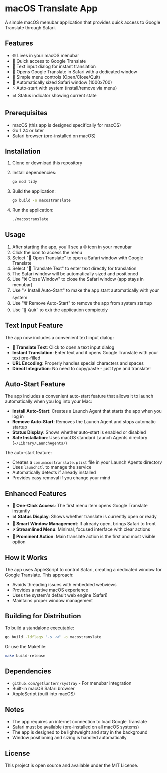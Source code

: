 # macOS Translate App

A simple macOS menubar application that provides quick access to Google Translate through Safari.

## Features

- 🌐 Lives in your macOS menubar
- 🚀 Quick access to Google Translate
- 📝 Text input dialog for instant translation
- 🦊 Opens Google Translate in Safari with a dedicated window
- 🎯 Simple menu controls (Open/Close/Quit)
- 📱 Automatically sized Safari window (1000x700)
- ⚡ Auto-start with system (install/remove via menu)
- 📊 Status indicator showing current state

## Prerequisites

- macOS (this app is designed specifically for macOS)
- Go 1.24 or later
- Safari browser (pre-installed on macOS)

## Installation

1. Clone or download this repository
2. Install dependencies:
   ```bash
   go mod tidy
   ```

3. Build the application:
   ```bash
   go build -o macostranslate
   ```

4. Run the application:
   ```bash
   ./macostranslate
   ```

## Usage

1. After starting the app, you'll see a 🌐 icon in your menubar
2. Click the icon to access the menu
3. Select "🚀 Open Translate" to open a Safari window with Google Translate
4. Select "📝 Translate Text" to enter text directly for translation
5. The Safari window will be automatically sized and positioned
6. Use "❌ Close Window" to close the Safari window (app stays in menubar)
7. Use "⚡ Install Auto-Start" to make the app start automatically with your system
8. Use "🗑️ Remove Auto-Start" to remove the app from system startup
9. Use "🛑 Quit" to exit the application completely

## Text Input Feature

The app now includes a convenient text input dialog:

- **📝 Translate Text**: Click to open a text input dialog
- **Instant Translation**: Enter text and it opens Google Translate with your text pre-filled
- **URL Encoding**: Properly handles special characters and spaces
- **Direct Integration**: No need to copy/paste - just type and translate!

## Auto-Start Feature

The app includes a convenient auto-start feature that allows it to launch automatically when you log into your Mac:

- **Install Auto-Start**: Creates a Launch Agent that starts the app when you log in
- **Remove Auto-Start**: Removes the Launch Agent and stops automatic startup
- **Status Display**: Shows whether auto-start is enabled or disabled
- **Safe Installation**: Uses macOS standard Launch Agents directory (`~/Library/LaunchAgents/`)

The auto-start feature:
- Creates a `com.macostranslate.plist` file in your Launch Agents directory
- Uses `launchctl` to manage the service
- Automatically detects if already installed
- Provides easy removal if you change your mind

## Enhanced Features

- **🚀 One-Click Access**: The first menu item opens Google Translate instantly
- **📊 Status Display**: Shows whether translate is currently open or ready
- **🔄 Smart Window Management**: If already open, brings Safari to front
- **⚡ Streamlined Menu**: Minimal, focused interface with clear actions
- **🎯 Prominent Action**: Main translate action is the first and most visible option

## How it Works

The app uses AppleScript to control Safari, creating a dedicated window for Google Translate. This approach:
- Avoids threading issues with embedded webviews
- Provides a native macOS experience
- Uses the system's default web engine (Safari)
- Maintains proper window management

## Building for Distribution

To build a standalone executable:

```bash
go build -ldflags "-s -w" -o macostranslate
```

Or use the Makefile:

```bash
make build-release
```

## Dependencies

- `github.com/getlantern/systray` - For menubar integration
- Built-in macOS Safari browser
- AppleScript (built into macOS)

## Notes

- The app requires an internet connection to load Google Translate
- Safari must be available (pre-installed on all macOS systems)
- The app is designed to be lightweight and stay in the background
- Window positioning and sizing is handled automatically

## License

This project is open source and available under the MIT License.
